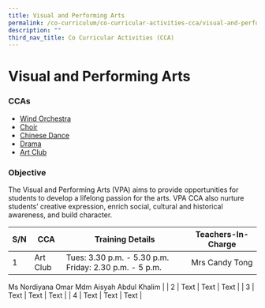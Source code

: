 ```yaml
---
title: Visual and Performing Arts
permalink: /co-curriculum/co-curricular-activities-cca/visual-and-performing-arts/
description: ""
third_nav_title: Co Curricular Activities (CCA)
---
```

# **Visual and Performing Arts**

### CCAs
* [Wind Orchestra](/co-curriculum/co-curricular-activities-cca/visual-n-performing-arts/yishun-town-wind-orchestra/) 
* [Choir](/co-curriculum/co-curricular-activities-cca/visual-n-performing-arts/yishun-town-voices-and-chorale/)
* [Chinese Dance](/co-curriculum/co-curricular-activities-cca/visual-n-performing-arts/yishun-town-chinese-dance/)
* [Drama](/co-curriculum/co-curricular-activities-cca/visual-n-performing-arts/yishun-town-drama-club)
* [Art Club](/co-curriculum/co-curricular-activities-cca/visual-n-performing-arts/yishun-town-art-club)

### Objective
  
The Visual and Performing Arts (VPA) aims to provide opportunities for students to develop a lifelong passion for the arts. VPA CCA also nurture students’ creative expression, enrich social, cultural and historical awareness, and build character.


| S/N | CCA | Training Details | Teachers-In-Charge |
| -------- | -------- | -------- | -------- |
| 1   | Art Club    | Tues: 3.30 p.m. - 5.30 p.m. Friday: 2.30 p.m. - 5 p.m.    | Mrs Candy Tong
Ms Nordiyana Omar
Mdm Aisyah Abdul Khalim
     |
| 2   | Text     | Text     | Text     |
| 3   | Text     | Text     | Text     |
| 4   | Text     | Text     | Text     |